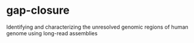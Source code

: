 # gap-closure
Identifying and characterizing the unresolved genomic regions of human genome using long-read assemblies
